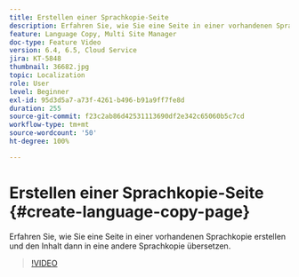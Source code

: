 ```yaml
---
title: Erstellen einer Sprachkopie-Seite
description: Erfahren Sie, wie Sie eine Seite in einer vorhandenen Sprachkopie erstellen und den Inhalt dann in eine andere Sprachkopie übersetzen.
feature: Language Copy, Multi Site Manager
doc-type: Feature Video
version: 6.4, 6.5, Cloud Service
jira: KT-5848
thumbnail: 36682.jpg
topic: Localization
role: User
level: Beginner
exl-id: 95d3d5a7-a73f-4261-b496-b91a9ff7fe8d
duration: 255
source-git-commit: f23c2ab86d42531113690df2e342c65060b5c7cd
workflow-type: tm+mt
source-wordcount: '50'
ht-degree: 100%

---
```


# Erstellen einer Sprachkopie-Seite {#create-language-copy-page}

Erfahren Sie, wie Sie eine Seite in einer vorhandenen Sprachkopie erstellen und den Inhalt dann in eine andere Sprachkopie übersetzen.

>[!VIDEO](https://video.tv.adobe.com/v/36682?quality=12&learn=on)
